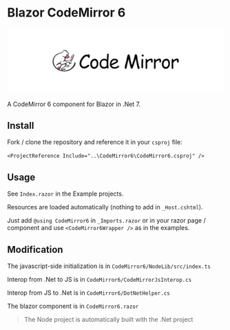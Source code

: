 # Blazor CodeMirror 6

![](codemirror.svg)

A CodeMirror 6 component for Blazor in .Net 7.

## Install

Fork / clone the repository and reference it in your `csproj` file:

`<ProjectReference Include="..\CodeMirror6\CodeMirror6.csproj" />`

## Usage

See `Index.razor` in the Example projects.

Resources are loaded automatically (nothing to add in `_Host.cshtml`).

Just add `@using CodeMirror6` in `_Imports.razor` or in your razor page / component and use `<CodeMirror6Wrapper />` as in the examples.

## Modification

The javascript-side initialization is in `CodeMirror6/NodeLib/src/index.ts`

Interop from .Net to JS is in `CodeMirror6/CodeMirrorJsInterop.cs`

Interop from JS to .Net is in `CodeMirror6/DotNetHelper.cs`

The blazor component is in `CodeMirror6.razor`

> The Node project is automatically built with the .Net project
